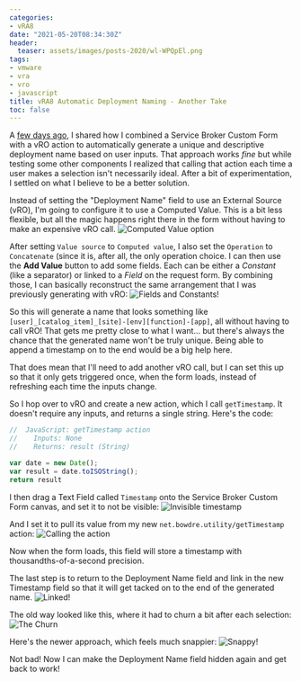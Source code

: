 ```yaml
---
categories:
- vRA8
date: "2021-05-20T08:34:30Z"
header:
  teaser: assets/images/posts-2020/wl-WPQpEl.png
tags:
- vmware
- vra
- vro
- javascript
title: vRA8 Automatic Deployment Naming - Another Take
toc: false
---
```


A [few days ago](vra8-custom-provisioning-part-four#automatic-deployment-naming), I shared how I combined a Service Broker Custom Form with a vRO action to automatically generate a unique and descriptive deployment name based on user inputs. That approach works *fine* but while testing some other components I realized that calling that action each time a user makes a selection isn't necessarily ideal. After a bit of experimentation, I settled on what I believe to be a better solution.

Instead of setting the "Deployment Name" field to use an External Source (vRO), I'm going to configure it to use a Computed Value. This is a bit less flexible, but all the magic happens right there in the form without having to make an expensive vRO call.
![Computed Value option](/assets/images/posts-2020/Ivv0ia8oX.png)

After setting `Value source` to `Computed value`, I also set the `Operation` to `Concatenate` (since it is, after all, the only operation choice. I can then use the **Add Value** button to add some fields. Each can be either a *Constant* (like a separator) or linked to a *Field* on the request form. By combining those, I can basically reconstruct the same arrangement that I was previously generating with vRO:
![Fields and Constants!](/assets/images/posts-2020/zN3EN6lrG.png)

So this will generate a name that looks something like `[user]_[catalog_item]_[site]-[env][function]-[app]`, all without having to call vRO! That gets me pretty close to what I want... but there's always the chance that the generated name won't be truly unique. Being able to append a timestamp on to the end would be a big help here.

That does mean that I'll need to add another vRO call, but I can set this up so that it only gets triggered once, when the form loads, instead of refreshing each time the inputs change.

So I hop over to vRO and create a new action, which I call `getTimestamp`. It doesn't require any inputs, and returns a single string. Here's the code:
```js
//  JavaScript: getTimestamp action
//    Inputs: None
//    Returns: result (String)

var date = new Date();
var result = date.toISOString();
return result
```

I then drag a Text Field called `Timestamp` onto the Service Broker Custom Form canvas, and set it to not be visible:
![Invisible timestamp](/assets/images/posts-2020/rtTeG3ZoR.png)

And I set it to pull its value from my new `net.bowdre.utility/getTimestamp` action:
![Calling the action](/assets/images/posts-2020/NoN-72Qf6.png)

Now when the form loads, this field will store a timestamp with thousandths-of-a-second precision.

The last step is to return to the Deployment Name field and link in the new Timestamp field so that it will get tacked on to the end of the generated name.
![Linked!](/assets/images/posts-2020/wl-WPQpEl.png)

The old way looked like this, where it had to churn a bit after each selection:
![The Churn](/assets/images/posts-2020/vH-npyz9s.gif)

Here's the newer approach, which feels much snappier:
![Snappy!](/assets/images/posts-2020/aumfETl1l.gif)

Not bad! Now I can make the Deployment Name field hidden again and get back to work!